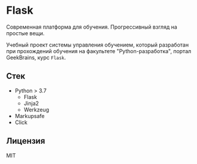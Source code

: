 # Flask

Современная платформа для обучения. Прогрессивный взгляд на простые вещи.

Учебный проект системы управления обучением, который разработан при прохождений обучения на факультете "Python-разработка", портал GeekBrains, курс `Flask`.

## Стек

- Python > 3.7
  - Flask 
  - Jinja2
  - Werkzeug
- Markupsafe
- Click

## Лицензия

MIT
